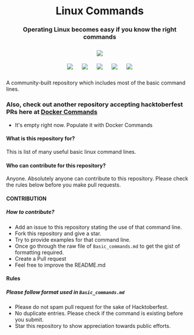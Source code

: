 <h1 align="center">Linux Commands</h1>
<h3 align="center">Operating Linux becomes easy if you know the right commands</h3>

<p align="center">
<img style="padding:10px;" src="https://img.shields.io/badge/Open%20Source-💕%20-9cf?style=for-the-badge"><br>
<img style="padding:10px;" src="https://img.shields.io/github/contributors/Amit00790/Linux-Commands?style=flat-square">
<img style="padding:10px;" src="https://img.shields.io/github/forks/Amit00790/Linux-Commands?label=Forks&style=flat-square">
<img style="padding:10px;" src="https://img.shields.io/github/stars/Amit00790/Linux-Commands?style=flat-square">
<img style="padding:10px;" src="https://img.shields.io/github/license/Amit00790/Linux-Commands?style=flat-square">
<img style="padding:10px;" src="http://img.shields.io/github/issues/Amit00790/Linux-Commands?style=flat-square">



A community-built repository which includes most of the basic command lines.

</p>

### Also, check out another repository accepting hacktoberfest PRs here at [Docker Commands](https://github.com/gandalf0079/Docker-commands)
- It's empty right now. Populate it with Docker Commands
#### What is this repository for?

This is list of many useful basic linux command lines.

#### Who can contribute for this repository?

Anyone. Absolutely anyone can contribute to this repository. Please check the rules below before you make pull requests.

#### CONTRIBUTION

##### How to contribute?

- Add an issue to this repository stating the use of that command line.
- Fork this repository and give a star.
- Try to provide examples for that command line.
- Once go through the raw file of `Basic_commands.md` to get the gist of formatting required.
- Create a Pull request
- Feel free to improve the README.md

#### Rules
##### Please follow format used in `Basic_commands.md`
- Please do not spam pull request for the sake of Hacktoberfest.
- No duplicate entries. Please check if the command is existing before you submit.
- Star this repository to show appreciation towards public efforts.


